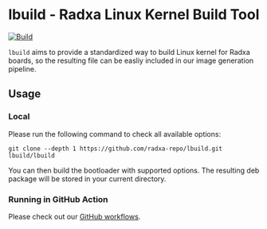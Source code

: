 # lbuild - Radxa Linux Kernel Build Tool

[![Build](https://github.com/radxa-repo/lbuild/actions/workflows/build.yml/badge.svg)](https://github.com/radxa-repo/lbuild/actions/workflows/build.yml)

`lbuild` aims to provide a standardized way to build Linux kernel for Radxa boards, so the resulting file can be easliy included in our image generation pipeline.

## Usage

### Local 

Please run the following command to check all available options:
```
git clone --depth 1 https://github.com/radxa-repo/lbuild.git
lbuild/lbuild
```

You can then build the bootloader with supported options. The resulting deb package will be stored in your current directory.

### Running in GitHub Action

Please check out our [GitHub workflows](https://github.com/radxa-repo/lbuild/tree/main/.github/workflows).
